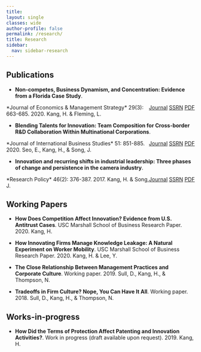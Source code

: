```yaml
---
title: 
layout: single
classes: wide
author-profile: false
permalink: /research/
title: Research
sidebar:
  nav: sidebar-research
---
```



## Publications

+ **Non-competes, Business Dynamism, and Concentration: Evidence from a Florida Case Study**.
<span style="float:right">
  <a href="http://dx.doi.org/10.1111/jems.12349" class="btn btn--warning btn--small">Journal</a>
  <a href="https://papers.ssrn.com/sol3/papers.cfm?abstract_id=3172477" class="btn btn--info btn--small">SSRN</a>
  <a href="http://dx.doi.org/10.1111/jems.12349" class="btn btn--danger btn--small">PDF</a>
</span>
*Journal of Economics & Management Strategy* 29(3): 663-685. 2020. Kang, H. & Fleming, L. 
    
+ **Blending Talents for Innovation: Team Composition for Cross-border R&D Collaboration Within Multinational Corporations**.
<span style="float:right">
  <a href="https://doi.org/10.1057/s41267-020-00331-z" class="btn btn--warning btn--small">Journal</a>
  <a href="https://papers.ssrn.com/sol3/papers.cfm?abstract_id=3575878" class="btn btn--info btn--small">SSRN</a>
  <a href="http://dx.doi.org/10.1111/jems.12349" class="btn btn--danger btn--small">PDF</a>
</span>
*Journal of International Business Studies* 51: 851-885. 2020. Seo, E., Kang, H., & Song, J.

+ **Innovation and recurring shifts in industrial leadership: Three phases of change and persistence in the camera industry**.
<span style="float:right">
  <a href="https://www.sciencedirect.com/science/article/pii/S004873331630138X" class="btn btn--warning btn--small">Journal</a>
  <a href="https://papers.ssrn.com/sol3/papers.cfm?abstract_id=3172481" class="btn btn--info btn--small">SSRN</a>
  <a href="http://dx.doi.org/10.1111/jems.12349" class="btn btn--danger btn--small">PDF</a>
</span>
*Research Policy* 46(2): 376-387. 2017. Kang, H. & Song, J.
 
## Working Papers

+ **How Does Competition Affect Innovation? Evidence from U.S. Antitrust Cases**.  USC Marshall School of Business Research Paper. 2020. Kang, H.

+ **How Innovating Firms Manage Knowledge Leakage: A Natural Experiment on Worker Mobility**.  USC Marshall School of Business Research Paper. 2020. Kang, H. & Lee, Y.

+ **The Close Relationship Between Management Practices and Corporate Culture**.  Working paper. 2019. Sull, D., Kang, H., & Thompson, N.

+ **Tradeoffs in Firm Culture? Nope, You Can Have It All**.  Working paper. 2018. Sull, D., Kang, H., & Thompson, N.

## Works-in-progress

+ **How Did the Terms of Protection Affect Patenting and Innovation Activities?**.  Work in progress (draft available upon request). 2019. Kang, H.
